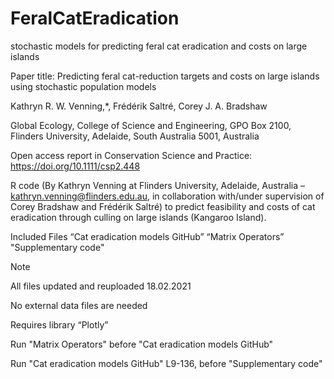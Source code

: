 # FeralCatEradication
stochastic models for predicting feral cat eradication and costs on large islands


Paper title: Predicting feral cat-reduction targets and costs on large islands using stochastic population models

Kathryn R. W. Venning,*, Frédérik Saltré, Corey J. A. Bradshaw

Global Ecology, College of Science and Engineering, GPO Box 2100, Flinders University, Adelaide, South Australia 5001, Australia

Open access report in Conservation Science and Practice: https://doi.org/10.1111/csp2.448

R code (By Kathryn Venning at Flinders University, Adelaide, Australia – kathryn.venning@flinders.edu.au, in collaboration with/under supervision of Corey Bradshaw and Frédérik Saltré) to predict feasibility and costs of cat eradication through culling on large islands (Kangaroo Island). 

Included Files 
“Cat eradication models GitHub”
“Matrix Operators”
"Supplementary code"

Note

All files updated and reuploaded 18.02.2021

No external data files are needed  

Requires library “Plotly”

Run "Matrix Operators" before "Cat eradication models GitHub"

Run "Cat eradication models GitHub" L9-136, before "Supplementary code"
